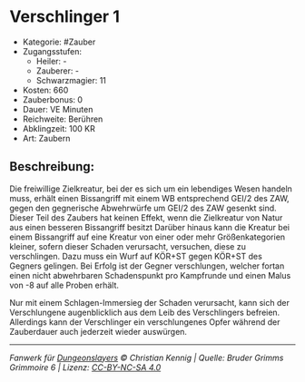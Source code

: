 # Verschlinger 1

- Kategorie: #Zauber
- Zugangsstufen:
  - Heiler: -
  - Zauberer: -
  - Schwarzmagier: 11
- Kosten: 660
- Zauberbonus: 0
- Dauer: VE Minuten
- Reichweite: Berühren
- Abklingzeit: 100 KR
- Art: Zaubern

## Beschreibung:

Die freiwillige Zielkreatur, bei der es sich um ein lebendiges Wesen handeln muss, erhält einen Bissangriff mit einem WB entsprechend GEI/2 des ZAW, gegen den gegnerische Abwehrwürfe um GEI/2 des ZAW gesenkt sind. Dieser Teil des Zaubers hat keinen Effekt, wenn die Zielkreatur von Natur aus einen besseren Bissangriff besitzt Darüber hinaus kann die Kreatur bei einem Bissangriff auf eine Kreatur von einer oder mehr Größenkategorien kleiner, sofern dieser Schaden verursacht, versuchen, diese zu verschlingen. Dazu muss ein Wurf auf KÖR+ST gegen KÖR+ST des Gegners gelingen. Bei Erfolg ist der Gegner verschlungen, welcher fortan einen nicht abwehrbaren Schadenspunkt pro Kampfrunde und einen Malus von -8 auf alle Proben erhält.

Nur mit einem Schlagen-Immersieg der Schaden verursacht, kann sich der Verschlungene augenblicklich aus dem Leib des Verschlingers befreien. Allerdings kann der Verschlinger ein verschlungenes Opfer während der Zauberdauer auch jederzeit wieder auswürgen.

---

_Fanwerk für [Dungeonslayers](https://www.dungeonslayers.net/) © Christian Kennig | Quelle: Bruder Grimms Grimmoire 6 | Lizenz: [CC-BY-NC-SA 4.0](https://creativecommons.org/licenses/by-nc-sa/4.0/deed.de)_
